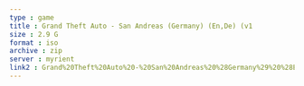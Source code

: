 ```yaml
---
type : game
title : Grand Theft Auto - San Andreas (Germany) (En,De) (v1
size : 2.9 G
format : iso
archive : zip
server : myrient
link2 : Grand%20Theft%20Auto%20-%20San%20Andreas%20%28Germany%29%20%28En%2CDe%29%20%28v1.00%29
---
```

